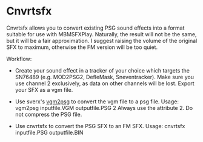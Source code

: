 Cnvrtsfx
========

Cnvrtsfx allows you to convert existing PSG sound effects into a format suitable for use with MBMSFXPlay. Naturally, the result will not be the same, but it will be a fair approximation. I suggest raising the volume of the original SFX to maximum, otherwise the FM version will be too quiet.


Workflow:

- Create your sound effect in a tracker of your choice which targets the SN76489 (e.g. MOD2PSG2, DefleMask, Sneventracker). 
  Make sure you use channel 2 exclusively, as data on other channels will be lost. 
  Export your SFX as a vgm file.

- Use sverx's [vgm2psg](https://github.com/sverx/PSGlib/tree/master/tools) to convert the vgm file to a psg file.
  Usage: vgm2psg inputfile.VGM outputfile.PSG 2
  Always use the attribute 2. Do not compress the PSG file.

- Use cnvrtsfx to convert the PSG SFX to an FM SFX.
  Usage: cnvrtsfx inputfile.PSG outputfile.BIN
